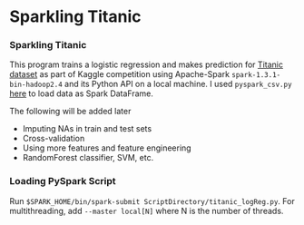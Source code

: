 Sparkling Titanic
=================

### Sparkling Titanic

This program trains a logistic regression and makes prediction for [Titanic dataset](http://kaggle.com/c/titanic/data) as part of Kaggle competition using Apache-Spark `spark-1.3.1-bin-hadoop2.4` and its Python API on a local machine. I used `pyspark_csv.py` [here](http://github.com/seahboonsiew/pyspark-csv) to load data as Spark DataFrame. 

The following will be added later

*   Imputing NAs in train and test sets
*   Cross-validation
*   Using more features and feature engineering
*   RandomForest classifier, SVM, etc.

### Loading PySpark Script

Run `$SPARK_HOME/bin/spark-submit ScriptDirectory/titanic_logReg.py`. For multithreading, add `--master local[N]` where N is the number of threads.




